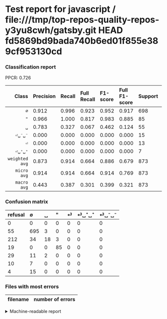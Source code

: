 # Test report for javascript / file:///tmp/top-repos-quality-repos-y3yu8cwh/gatsby.git HEAD fd5869bd9bada740b6ed01f855e389cf953130cd

### Classification report

PPCR: 0.726

| Class | Precision | Recall | Full Recall | F1-score | Full F1-score | Support | Full Support | PPCR |
|------:|:----------|:-------|:------------|:---------|:---------|:--------|:-------------|:-----|
| `∅` | 0.912| 0.996| 0.923| 0.952| 0.917| 698| 753| 0.927 |
| `"` | 0.966| 1.000| 0.817| 0.983| 0.885| 85| 104| 0.817 |
| `␣` | 0.783| 0.327| 0.067| 0.462| 0.124| 55| 267| 0.206 |
| `⏎␣⁻␣⁻` | 0.000| 0.000| 0.000| 0.000| 0.000| 15| 19| 0.789 |
| `⏎` | 0.000| 0.000| 0.000| 0.000| 0.000| 13| 42| 0.310 |
| `⏎␣⁺␣⁺` | 0.000| 0.000| 0.000| 0.000| 0.000| 7| 17| 0.412 |
| `weighted avg` | 0.873| 0.914| 0.664| 0.886| 0.679| 873| 1202| 0.726 |
| `micro avg` | 0.914| 0.914| 0.664| 0.914| 0.769| 873| 1202| 0.726 |
| `macro avg` | 0.443| 0.387| 0.301| 0.399| 0.321| 873| 1202| 0.726 |

### Confusion matrix

|refusal|  ∅| ␣| "| ⏎| ⏎␣⁺␣⁺| ⏎␣⁻␣⁻| 
|:---|:---|:---|:---|:---|:---|:---|
|0 |0 |0 |0 |0 |0 |0 |
|55 |695 |3 |0 |0 |0 |0 |
|212 |34 |18 |3 |0 |0 |0 |
|19 |0 |0 |85 |0 |0 |0 |
|29 |11 |2 |0 |0 |0 |0 |
|10 |7 |0 |0 |0 |0 |0 |
|4 |15 |0 |0 |0 |0 |0 |

### Files with most errors

| filename | number of errors|
|:----:|:-----|

<details>
    <summary>Machine-readable report</summary>
```json
{
  "cl_report": {"\"": {"f1-score": 0.9826589595375723, "precision": 0.9659090909090909, "recall": 1.0, "support": 85}, "macro avg": {"f1-score": 0.399375369266097, "precision": 0.4434318795624855, "recall": 0.3871624555005644, "support": 873}, "micro avg": {"f1-score": 0.9140893470790378, "precision": 0.9140893470790378, "recall": 0.9140893470790378, "support": 873}, "weighted avg": {"f1-score": 0.885962054433736, "precision": 0.8725922652646837, "recall": 0.9140893470790378, "support": 873}, "\u2205": {"f1-score": 0.952054794520548, "precision": 0.9120734908136483, "recall": 0.995702005730659, "support": 698}, "\u23ce": {"f1-score": 0.0, "precision": 0.0, "recall": 0.0, "support": 13}, "\u23ce\u2423\u207a\u2423\u207a": {"f1-score": 0.0, "precision": 0.0, "recall": 0.0, "support": 7}, "\u23ce\u2423\u207b\u2423\u207b": {"f1-score": 0.0, "precision": 0.0, "recall": 0.0, "support": 15}, "\u2423": {"f1-score": 0.46153846153846156, "precision": 0.782608695652174, "recall": 0.32727272727272727, "support": 55}},
  "cl_report_full": {"\"": {"f1-score": 0.8854166666666666, "precision": 0.9659090909090909, "recall": 0.8173076923076923, "support": 104}, "macro avg": {"f1-score": 0.32117439114601115, "precision": 0.4434318795624855, "recall": 0.30128303170684206, "support": 1202}, "micro avg": {"f1-score": 0.769156626506024, "precision": 0.9140893470790378, "recall": 0.6638935108153078, "support": 1202}, "weighted avg": {"f1-score": 0.6789512878937214, "precision": 0.828787359214936, "recall": 0.6638935108153078, "support": 1202}, "\u2205": {"f1-score": 0.9174917491749174, "precision": 0.9120734908136483, "recall": 0.9229747675962815, "support": 753}, "\u23ce": {"f1-score": 0.0, "precision": 0.0, "recall": 0.0, "support": 42}, "\u23ce\u2423\u207a\u2423\u207a": {"f1-score": 0.0, "precision": 0.0, "recall": 0.0, "support": 17}, "\u23ce\u2423\u207b\u2423\u207b": {"f1-score": 0.0, "precision": 0.0, "recall": 0.0, "support": 19}, "\u2423": {"f1-score": 0.12413793103448274, "precision": 0.782608695652174, "recall": 0.06741573033707865, "support": 267}},
  "ppcr": 0.7262895174708819
}
```
</details>
